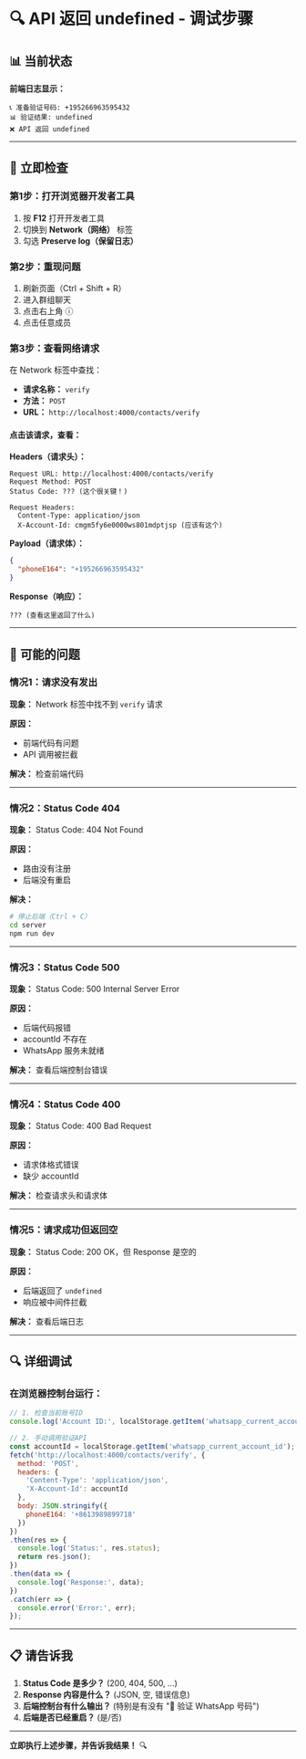 # 🔍 API 返回 undefined - 调试步骤

## 📊 当前状态

**前端日志显示：**
```
📞 准备验证号码: +195266963595432
📊 验证结果: undefined
❌ API 返回 undefined
```

---

## 🔧 立即检查

### 第1步：打开浏览器开发者工具

1. 按 **F12** 打开开发者工具
2. 切换到 **Network（网络）** 标签
3. 勾选 **Preserve log（保留日志）**

### 第2步：重现问题

1. 刷新页面（Ctrl + Shift + R）
2. 进入群组聊天
3. 点击右上角 ⓘ
4. 点击任意成员

### 第3步：查看网络请求

在 Network 标签中查找：
- **请求名称：** `verify`
- **方法：** `POST`
- **URL：** `http://localhost:4000/contacts/verify`

#### 点击该请求，查看：

**Headers（请求头）：**
```
Request URL: http://localhost:4000/contacts/verify
Request Method: POST
Status Code: ??? (这个很关键！)

Request Headers:
  Content-Type: application/json
  X-Account-Id: cmgm5fy6e0000ws801mdptjsp (应该有这个)
```

**Payload（请求体）：**
```json
{
  "phoneE164": "+195266963595432"
}
```

**Response（响应）：**
```
??? (查看这里返回了什么)
```

---

## 🐛 可能的问题

### 情况1：请求没有发出

**现象：** Network 标签中找不到 `verify` 请求

**原因：** 
- 前端代码有问题
- API 调用被拦截

**解决：** 检查前端代码

---

### 情况2：Status Code 404

**现象：** Status Code: 404 Not Found

**原因：** 
- 路由没有注册
- 后端没有重启

**解决：** 
```bash
# 停止后端（Ctrl + C）
cd server
npm run dev
```

---

### 情况3：Status Code 500

**现象：** Status Code: 500 Internal Server Error

**原因：** 
- 后端代码报错
- accountId 不存在
- WhatsApp 服务未就绪

**解决：** 查看后端控制台错误

---

### 情况4：Status Code 400

**现象：** Status Code: 400 Bad Request

**原因：** 
- 请求体格式错误
- 缺少 accountId

**解决：** 检查请求头和请求体

---

### 情况5：请求成功但返回空

**现象：** Status Code: 200 OK，但 Response 是空的

**原因：** 
- 后端返回了 `undefined`
- 响应被中间件拦截

**解决：** 查看后端日志

---

## 🔍 详细调试

### 在浏览器控制台运行：

```javascript
// 1. 检查当前账号ID
console.log('Account ID:', localStorage.getItem('whatsapp_current_account_id'));

// 2. 手动调用验证API
const accountId = localStorage.getItem('whatsapp_current_account_id');
fetch('http://localhost:4000/contacts/verify', {
  method: 'POST',
  headers: {
    'Content-Type': 'application/json',
    'X-Account-Id': accountId
  },
  body: JSON.stringify({
    phoneE164: '+8613989899718'
  })
})
.then(res => {
  console.log('Status:', res.status);
  return res.json();
})
.then(data => {
  console.log('Response:', data);
})
.catch(err => {
  console.error('Error:', err);
});
```

---

## 📋 请告诉我

1. **Status Code 是多少？** (200, 404, 500, ...)
2. **Response 内容是什么？** (JSON, 空, 错误信息)
3. **后端控制台有什么输出？** (特别是有没有 "🔐 验证 WhatsApp 号码")
4. **后端是否已经重启？** (是/否)

---

**立即执行上述步骤，并告诉我结果！** 🔍


